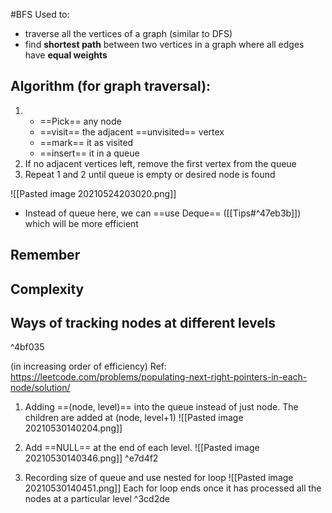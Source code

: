 #BFS 
Used to:
- traverse all the vertices of a graph (similar to DFS)
- find **shortest path** between two vertices in a graph where all edges have **equal weights**

## Algorithm (for graph traversal):
1. - ==Pick== any node
	- ==visit== the adjacent ==unvisited== vertex
	-  ==mark== it as visited
	-  ==insert== it in a queue
2.   If no adjacent vertices left, remove the first vertex from the queue
4.   Repeat 1 and 2 until queue is empty or desired node is found

![[Pasted image 20210524203020.png]]


- Instead of queue here, we can ==use Deque== ([[Tips#^47eb3b]]) which will be more efficient 

**Remember**
- 

## Complexity


## Ways of tracking nodes at different levels

^4bf035

(in increasing order of efficiency)
Ref: https://leetcode.com/problems/populating-next-right-pointers-in-each-node/solution/

1. Adding ==(node, level)== into the queue instead of just node. The children are added at (node, level+1)
![[Pasted image 20210530140204.png]]

2. Add ==NULL== at the end of each level. 
![[Pasted image 20210530140346.png]]
 ^e7d4f2
3. Recording size of queue and use nested for loop
![[Pasted image 20210530140451.png]]
Each for loop ends once it has processed all the nodes at a particular level ^3cd2de